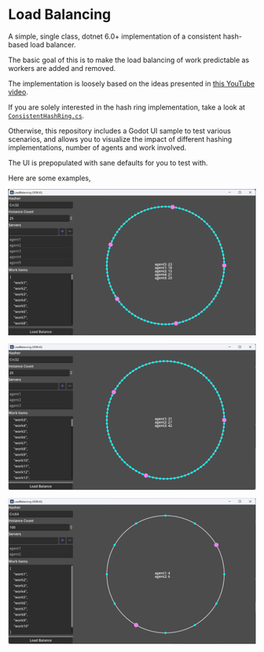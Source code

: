 # Load Balancing

A simple, single class, dotnet 6.0+ implementation of a consistent hash-based load balancer.

The basic goal of this is to make the load balancing of work predictable as workers are added and removed.

The implementation is loosely based on the ideas presented in [this YouTube video](https://www.youtube.com/watch?v=UF9Iqmg94tk).

If you are solely interested in the hash ring implementation, take a look at [`ConsistentHashRing.cs`](https://github.com/rimrock-labs/load-balancing/blob/main/src/load-balancing/ConsistentHashRing.cs).

Otherwise, this repository includes a Godot UI sample to test various scenarios, and allows you to visualize the impact of different hashing implementations, number of agents and work involved.

The UI is prepopulated with sane defaults for you to test with.

Here are some examples,

![screenshot1](assets/image1.png)

![screenshot2](assets/image2.png)

![screenshot3](assets/image3.png)